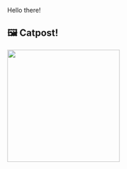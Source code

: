 Hello there!



## 🖼️ Catpost!

<sub>
    <img src="https://cdn2.thecatapi.com/images/MTYzOTg4OQ.gif" height="256">
</sub>


